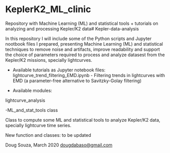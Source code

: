 # KeplerK2_ML_clinic
Repository with Machine Learning (ML) and statistical tools + tutorials on analyzing and processing Kepler/K2 data# Kepler-data-analysis

In this repository I will include some of the Python scripts and Jupyter nootbook files I prepared, presenting Machine Learning (ML) and statistical techniques to remove noise and artifacts, improve readability and support the choice of parameters required to process and analyze datasest from the Kepler/K2 missions, specially lightcurves.  

* Available tutorials as Jupyter notebook files:
lightcurve_trend_filtering_EMD.ipynb - Filtering trends in lightcurves with EMD (a parameter-free alternative to Savitzky-Golay filtering)

* Available modules:

 lightcurve_analysis

  -ML_and_stat_tools class
  
  Class to compute some ML and statistical tools to analyze Kepler/K2 data, specially lightcurve time series.
    
New function and classes: to be updated

Doug Souza, March 2020
dougdabaso@gmail.com

